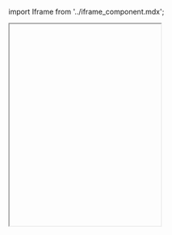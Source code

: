 import Iframe from '../iframe_component.mdx';

<Iframe id='components-page-header--default' style="height:400px!important" > </Iframe>
